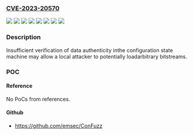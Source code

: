 ### [CVE-2023-20570](https://cve.mitre.org/cgi-bin/cvename.cgi?name=CVE-2023-20570)
![](https://img.shields.io/static/v1?label=Product&message=Alveo%E2%84%A2%20Card%20(UltraScale%E2%84%A2and%20UltraScale%2B%E2%84%A2%20based)&color=blue)
![](https://img.shields.io/static/v1?label=Product&message=Artix%E2%84%A2%20UltraScale%2B%E2%84%A2%20FPGA&color=blue)
![](https://img.shields.io/static/v1?label=Product&message=Kintex%E2%84%A2%20UltraScale%E2%84%A2%20FPGA&color=blue)
![](https://img.shields.io/static/v1?label=Product&message=Kintex%E2%84%A2UltraScale%2B%E2%84%A2%20FPGA&color=blue)
![](https://img.shields.io/static/v1?label=Product&message=Virtex%E2%84%A2%20UltraScale%2B%E2%84%A2FPGA&color=blue)
![](https://img.shields.io/static/v1?label=Product&message=Virtex%E2%84%A2%20UltraScale%E2%84%A2%20FPGA&color=blue)
![](https://img.shields.io/static/v1?label=Version&message=%3D%20all%20&color=brighgreen)
![](https://img.shields.io/static/v1?label=Vulnerability&message=n%2Fa&color=brighgreen)

### Description

Insufficient verification of data authenticity inthe configuration state machine may allow a local attacker to potentially loadarbitrary bitstreams.

### POC

#### Reference
No PoCs from references.

#### Github
- https://github.com/emsec/ConFuzz


